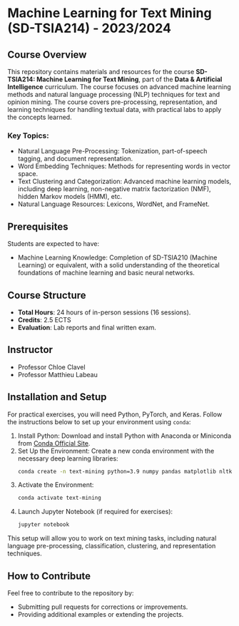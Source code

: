 # Machine Learning for Text Mining (SD-TSIA214) - 2023/2024

## Course Overview

This repository contains materials and resources for the course **SD-TSIA214: Machine Learning for Text Mining**, part of the **Data & Artificial Intelligence** curriculum. The course focuses on advanced machine learning methods and natural language processing (NLP) techniques for text and opinion mining. The course covers pre-processing, representation, and learning techniques for handling textual data, with practical labs to apply the concepts learned.

### Key Topics:

- Natural Language Pre-Processing: Tokenization, part-of-speech tagging, and document representation.
- Word Embedding Techniques: Methods for representing words in vector space.
- Text Clustering and Categorization: Advanced machine learning models, including deep learning, non-negative matrix factorization (NMF), hidden Markov models (HMM), etc.
- Natural Language Resources: Lexicons, WordNet, and FrameNet.

## Prerequisites

Students are expected to have:
- Machine Learning Knowledge: Completion of SD-TSIA210 (Machine Learning) or equivalent, with a solid understanding of the theoretical foundations of machine learning and basic neural networks.

## Course Structure

- **Total Hours**: 24 hours of in-person sessions (16 sessions).
- **Credits**: 2.5 ECTS
- **Evaluation**: Lab reports and final written exam.

## Instructor

- Professor Chloe Clavel
- Professor Matthieu Labeau

## Installation and Setup

For practical exercises, you will need Python, PyTorch, and Keras. Follow the instructions below to set up your environment using `conda`:

1. Install Python:
   Download and install Python with Anaconda or Miniconda from [Conda Official Site](https://docs.conda.io/en/latest/).
2. Set Up the Environment:
   Create a new conda environment with the necessary deep learning libraries:
   ```bash
   conda create -n text-mining python=3.9 numpy pandas matplotlib nltk scikit-learn spacy gensim jupyter tqdm -c conda-forge
   ```
3. Activate the Environment:
   ```bash
   conda activate text-mining
   ```
4. Launch Jupyter Notebook (if required for exercises): 
   ```bash
   jupyter notebook
   ```

This setup will allow you to work on text mining tasks, including natural language pre-processing, classification, clustering, and representation techniques.

## How to Contribute

Feel free to contribute to the repository by:
- Submitting pull requests for corrections or improvements.
- Providing additional examples or extending the projects.
